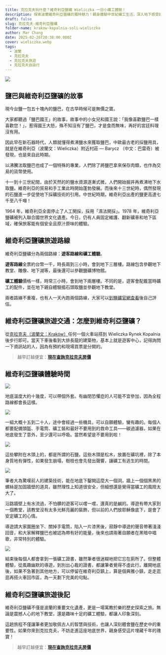 ```yaml
---
title: 克拉克夫玩什麼？維奇利亞鹽礦 Wieliczka 一日小礦工體驗！
description: 探索波蘭維奇利亞鹽礦的獨特魅力！親身體驗中世紀礦工生活，深入地下感受壯觀的鹽雕、神秘教堂，還能獲得專屬礦工證書，讓你的克拉克夫之旅更加難忘！
draft: false
slug: 克拉克夫-維奇利亞鹽礦
folder-name: krakow-kopalnia-soli-wieliczka
author: Mar Chang
date: 2025-02-26T20:38:00.000Z
cover: wieliczka.webp
tags:
  - 波蘭
  - 克拉克夫
  - 克拉克夫旅遊
  - 克拉克夫自由行
---
```


![](wieliczka.webp)

## 鹽巴與維奇利亞鹽礦的故事

現今台鹽一包五十塊內的鹽巴，在古早時候可是無價之寶。

大家都聽過「鹽巴國王」的故事，故事中的小女兒和國王說：「我像喜歡鹽巴一樣喜歡您！」，惹得國王大怒，殊不知沒有了鹽巴，才是食而無味，再好的宮廷料理沒有用。

因此早在新石器時代，人類就懂得煮沸鹽水來獲取鹽巴，中歐最古老的採鹽用具，就是在維奇利亞（波蘭文：Wieliczka）附近村莊 — Barycz （中文：巴雷奇）被發現，也是來自此時期。

以沸騰法取鹽巴也成了一個特殊的專業，人們除了將鹽巴拿來保存肉類，也作為交易的貨幣使用。

十一到十三世紀間，由於天然的的鹽水資源逐漸式微，人們開始掘井再煮沸地下水取鹽。維奇利亞的貿易和手工業此時開始蓬勃發展。而後來十三世紀時，偶然發現的石鹽進一步促使地下採礦技術的引用。中世紀時期，維奇利亞出產的鹽更高達七千至八千噸！

1964 年，維奇利亞全面停止了人工開採，採用「濕法開採」。1978 年，維奇利亞鹽礦被列入聯合國世界文化遺產。今日，仍有人員固定維護、翻新礦車和地下區域，確保旅客能有個安全且原汁原味的體驗。

## 維奇利亞鹽礦旅遊路線

維奇利亞鹽礦分為兩個路線：**遊客路線和礦工體驗**。

**遊客路線**全票約台幣一千，時長兩到三小時，會到地下三層樓。路線包含參觀地下教堂、雕像、地下湖等，最後還可以參觀鹽礦博物館。

**礦工體驗**價格一樣，時常三小時，會到地下兩層樓。不同的是，遊客會配戴當時礦工的配件，並在地下親自體驗搗石頭取鹽並參觀地下教堂。

兩者路線不重複，也有人一天內跑兩個路線，大家可以[到鹽礦官網查看](https://www.wieliczka-saltmine.com)後自己評估。

## 維奇利亞鹽礦旅遊交通：怎麼到維奇利亞鹽礦？

從[克拉克夫（波蘭文：Kraków）](https://exittaiwan.com/tags/%E5%85%8B%E6%8B%89%E5%85%8B%E5%A4%AB/)任何一個火車站搭到 Wieliczka Rynek Kopalnia 後步行即可。當天下車後看到大排長龍的建築物，基本上就是遊客中心，記得詢問一下資訊站的人，因為有預約和現場買票是分開的。

> 越早訂越便宜：[**現在查詢克拉克夫房價**](https://www.booking.com/city/pl/krakow.xt.html?aid=7956794&no_rooms=1&group_adults=2)

## 維奇利亞鹽礦體驗時間

![](image2.webp)

地底溫度大約十幾度，可以帶個外套。有幽閉恐懼症的人可能不宜參加，因為全程路線都會長這樣。

![](image5.webp)

一組大概十五到二十人，途中會經過一些機具，可以自願體驗，蠻有趣的。每個人都要配備頭盔、手電筒、礦工裝和最好不要用到的救命工具——碳過濾器，如果在地底發生了意外，至少還可以呼吸。當然希望是不要用到啦！

![](image1.webp)

這些攀附在木頭上的，都是所謂的石鹽。這些木頭是松木，放置在礦坑裡，除了本身質地有彈性，如果發生崩塌，樹枝也會先發出聲響，讓礦工有逃生的時間。

![](image3.webp)

筆者大為驚嘆前人的建築技術，能在地底下鑿開這麼大一個洞，牆上一個個黑黑的螺絲是加固牆壁的道具，雖然理性上知道很安全，但細想還是覺得當礦工的風險太大了。

沿路牆壁上有水流過，不怕髒的遊客可以嚐一嚐，還真的是鹹的。導遊有帶大家到一個教堂，該教堂沒有太多光鮮亮麗的裝飾，但以前的人們放耶穌像底下，是會了安定礦工的心情。

導遊請大家圍圈坐下、關掉手電筒，陷入一片漆黑後，寂靜中導遊的聲音帶著淺淺回音，和大家解釋鹽巴也被認為帶有好的能量，後來也請兩著自願者在黑暗中唱歌，非常特別的體驗。

![](image4.webp)

結束後每個人都會拿到一張礦工證書，雖然筆者很迷糊地把它忘在廁所了。但整體體驗，從風趣幽默的導遊，到別出心裁的證書，都讓筆者覺得不虛此行。離開地底後，如果不急著到其他地方，可以停留在維奇利亞鎮上，算是個典雅小鎮，走走逛逛再搭火車回市區，為一天劃下完美的句點。

## 維奇利亞鹽礦旅遊後記

維奇利亞鹽礦不僅是波蘭的重要文化遺產，更是一場寓教於樂的歷史探索之旅。無論是震撼人心的地下教堂，還是趣味十足的礦工體驗，都讓人印象深刻。

這趟旅程不僅讓筆者更加敬佩古人的智慧與技術，也讓人深刻體會鹽在歷史中的重要性。如果你來到克拉克夫，不妨走進這座地底世界，親身感受這片埋藏千年的瑰寶！

> 越早訂越便宜：[**現在查詢克拉克夫房價**](https://www.booking.com/city/pl/krakow.xt.html?aid=7956794&no_rooms=1&group_adults=2)